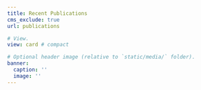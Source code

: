 ```yaml
---
title: Recent Publications
cms_exclude: true
url: publications

# View.
view: card # compact

# Optional header image (relative to `static/media/` folder).
banner:
  caption: ''
  image: ''
---
```

